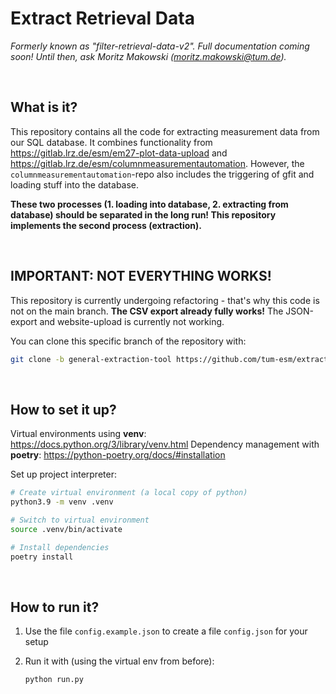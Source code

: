 # Extract Retrieval Data

_Formerly known as "filter-retrieval-data-v2". Full documentation coming soon! Until then, ask Moritz Makowski (moritz.makowski@tum.de)._

<br/>

## What is it?

This repository contains all the code for extracting measurement data from our SQL database. It combines functionality from https://gitlab.lrz.de/esm/em27-plot-data-upload and https://gitlab.lrz.de/esm/columnmeasurementautomation. However, the `columnmeasurementautomation`-repo also includes the triggering of gfit and loading stuff into the database.

**These two processes (1. loading into database, 2. extracting from database) should be separated in the long run! This repository implements the second process (extraction).**

<br/>

## IMPORTANT: NOT EVERYTHING WORKS!

This repository is currently undergoing refactoring - that's why this code is not on the main branch. **The CSV export already fully works!** The JSON-export and website-upload is currently not working.

You can clone this specific branch of the repository with:

```bash
git clone -b general-extraction-tool https://github.com/tum-esm/extract-retrieval-data.git
```

<br/>

## How to set it up?

Virtual environments using **venv**: https://docs.python.org/3/library/venv.html
Dependency management with **poetry**: https://python-poetry.org/docs/#installation

Set up project interpreter:

```bash
# Create virtual environment (a local copy of python)
python3.9 -m venv .venv

# Switch to virtual environment
source .venv/bin/activate

# Install dependencies
poetry install
```

<br/>

## How to run it?

1. Use the file `config.example.json` to create a file `config.json` for your setup

2. Run it with (using the virtual env from before):
    ```bash
    python run.py
    ```
